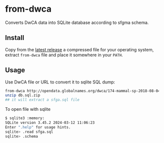 # from-dwca

Converts DwCA data into SQLite database according to sfgma schema.

## Install

Copy from the [latest release] a compressed file for your operating system,
extract `from-dwca` file and place it somewhere in your `PATH`.

## Usage

Use DwCA file or URL to convert it to sqlite SQL dump:

```bash
from-dwca http://opendata.globalnames.org/dwca/174-mammal-sp-2018-08-04.tar.gz db.sql.zip
unzip db.sql.zip
## it will extract a sfga.sql file
```

To open file with sqlite

```bash
$ sqlite3 :memory:
SQLite version 3.45.2 2024-03-12 11:06:23
Enter ".help" for usage hints.
sqlite> .read sfga.sql
sqlite> .schema
```

[latest release]: https://github.com/sfborg/from-dwca/releases/latest
